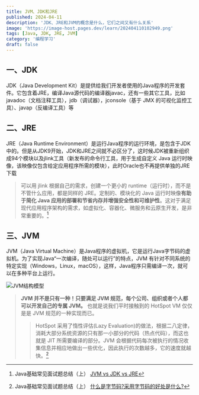 ```yaml
---
title: JVM、JDK和JRE
published: 2024-04-11
description: 'JDK、JRE和JVM的概念是什么，它们之间又有什么关系'
image: 'https://image-host.pages.dev/learn/202404110102949.png'
tags: [Java, JDK, JRE, JVM]
category: '编程学习'
draft: false
---
```


## 一、JDK

JDK（Java Development Kit）是提供给我们开发者使用的Java程序的开发套件。它包含着JRE，编译Java源代码的编译器javac，还有一些其它工具，比如javadoc（文档注释工具），jdb（调试器），jconsole（基于 JMX 的可视化监控⼯具）、javap（反编译工具）等

## 二、JRE

JRE（Java Runtime Environment）是运行Java程序的运行环境，是包含于JDK中的。但是从JDK9开始，JDK和JRE之间就不必区分了，这时候JDK被重新组织成94个模块以及jlink工具（新发布的命令行工具，用于生成自定义 Java 运行时映像，该映像仅包含给定应用程序所需的模块），此时Oracle也不再提供单独的JRE下载

>可以用 jlink 根据自己的需求，创建一个更小的 runtime（运行时），而不是不管什么应用，都是同样的 JRE。定制的、模块化的 Java 运行时映像**有助于简化 Java 应用的部署和节省内存并增强安全性和可维护性**。这对于满足现代应用程序架构的需求，如虚拟化、容器化、微服务和云原生开发，是非常重要的。[^1]

## 三、JVM

JVM（Java Virtual Machine）是Java程序的虚拟机，它是运行Java字节码的虚拟机。为了实现Java“一次编译，随处可以运行”的特点，JVM 有针对不同系统的特定实现（Windows，Linux，macOS），这样，Java程序只需编译一次，就可以在多种平台上运行。

![JVM结构模型](https://image-host.pages.dev/learn/2024-04-11-202404111554767.png)

>**JVM 并不是只有一种！只要满足 JVM 规范，每个公司、组织或者个人都可以开发自己的专属 JVM。** 也就是说我们平时接触到的 HotSpot VM 仅仅是是 JVM 规范的一种实现而已。
>>HotSpot 采用了惰性评估(Lazy Evaluation)的做法，根据二八定律，消耗大部分系统资源的只有那一小部分的代码（热点代码），而这也就是 JIT 所需要编译的部分。JVM 会根据代码每次被执行的情况收集信息并相应地做出一些优化，因此执行的次数越多，它的速度就越快。[^2]

[^1]:Java基础常见面试题总结（上） [JVM vs JDK vs JRE](https://javaguide.cn/java/basis/java-basic-questions-01.html#jvm-vs-jdk-vs-jre)
[^2]:Java基础常见面试题总结（上） [什么是字节码?采用字节码的好处是什么?](https://javaguide.cn/java/basis/java-basic-questions-01.html#%E4%BB%80%E4%B9%88%E6%98%AF%E5%AD%97%E8%8A%82%E7%A0%81-%E9%87%87%E7%94%A8%E5%AD%97%E8%8A%82%E7%A0%81%E7%9A%84%E5%A5%BD%E5%A4%84%E6%98%AF%E4%BB%80%E4%B9%88)
